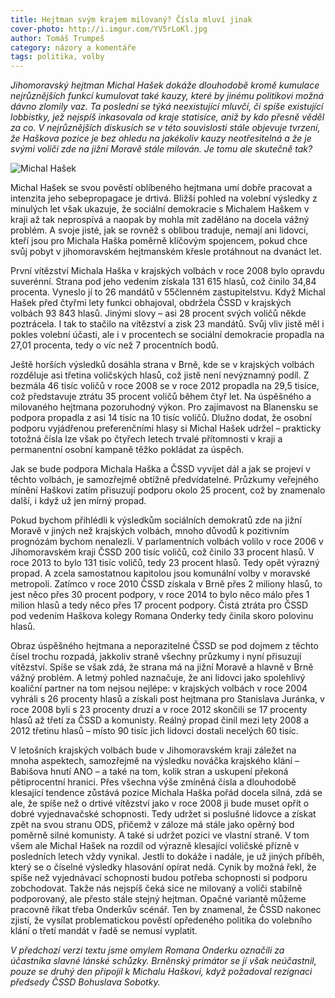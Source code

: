 ```yaml
---
title: Hejtman svým krajem milovaný? Čísla mluví jinak
cover-photo: http://i.imgur.com/YV5rLoKl.jpg
author: Tomáš Trumpeš
category: názory a komentáře
tags: politika, volby
---
```


*Jihomoravský hejtman Michal Hašek dokáže dlouhodobě kromě kumulace nejrůznějších funkcí kumulovat také kauzy, které by jinému politikovi možná dávno zlomily vaz. Ta poslední se týká neexistující mluvčí, či spíše existující lobbistky, jež nejspíš inkasovala od kraje statisíce, aniž by kdo přesně věděl za co. V nejrůznějších diskusích se v této souvislosti stále objevuje tvrzení, že Haškova pozice je bez ohledu na jakékoliv kauzy neotřesitelná a že je svými voliči zde na jižní Moravě stále milován. Je tomu ale skutečně tak?*

<img src="http://i.imgur.com/YV5rLoK.jpg" alt="Michal Hašek" class="img-responsive img-popup" data-author="Ben Skála">

Michal Hašek se svou pověstí oblíbeného hejtmana umí dobře pracovat a intenzita jeho sebepropagace je drtivá. Bližší pohled na volební výsledky z minulých let však ukazuje, že sociální demokracie s Michalem Haškem v kraji až tak neprospívá a naopak by mohla mít zaděláno na docela vážný problém. A svoje jisté, jak se rovněž s oblibou traduje, nemají ani lidovci, kteří jsou pro Michala Haška poměrně klíčovým spojencem, pokud chce svůj pobyt v jihomoravském hejtmanském křesle protáhnout na dvanáct let.

První vítězství Michala Haška v krajských volbách v roce 2008 bylo opravdu suverénní. Strana pod jeho vedením získala 131 615 hlasů, což činilo 34,84 procenta. Vyneslo jí to 26 mandátů v 55členném zastupitelstvu. Když Michal Hašek před čtyřmi lety funkci obhajoval, obdržela ČSSD v krajských volbách 93 843 hlasů. Jinými slovy – asi 28 procent svých voličů někde poztrácela. I tak to stačilo na vítězství a zisk 23 mandátů. Svůj vliv jistě měl i pokles volební účasti, ale i v procentech se sociální demokracie propadla na 27,01 procenta, tedy o víc než 7 procentních bodů.

Ještě horších výsledků dosáhla strana v Brně, kde se v krajských volbách rozděluje asi třetina voličských hlasů, což jistě není nevýznamný podíl. Z bezmála 46 tisíc voličů v roce 2008 se v roce 2012 propadla na 29,5 tisíce, což představuje ztrátu 35 procent voličů během čtyř let. Na úspěšného a milovaného hejtmana pozoruhodný výkon. Pro zajímavost na Blanensku se podpora propadla z asi 14 tisíc na 10 tisíc voličů. Dlužno dodat, že osobní podporu vyjádřenou preferenčními hlasy si Michal Hašek udržel – prakticky totožná čísla lze však po čtyřech letech trvalé přítomnosti v kraji a permanentní osobní kampaně těžko pokládat za úspěch.

Jak se bude podpora Michala Haška a ČSSD vyvíjet dál a jak se projeví v těchto volbách, je samozřejmě obtížně předvídatelné. Průzkumy veřejného mínění Haškovi zatím přisuzují podporu okolo 25 procent, což by znamenalo další, i když už jen mírný propad.

Pokud bychom přihlédli k výsledkům sociálních demokratů zde na jižní Moravě v jiných než krajských volbách, mnoho důvodů k pozitivním prognózám bychom nenalezli. V parlamentních volbách volilo v roce 2006 v Jihomoravském kraji ČSSD 200 tisíc voličů, což činilo 33 procent hlasů. V roce 2013 to bylo 131 tisíc voličů, tedy 23 procent hlasů. Tedy opět výrazný propad. A zcela samostatnou kapitolou jsou komunální volby v moravské metropoli. Zatímco v roce 2010 ČSSD získala v Brně přes 2 miliony hlasů, to jest něco přes 30 procent podpory, v roce 2014 to bylo něco málo přes 1 milion hlasů a tedy něco přes 17 procent podpory. Čistá ztráta pro ČSSD pod vedením Haškova kolegy Romana Onderky tedy činila skoro polovinu hlasů.

Obraz úspěšného hejtmana a neporazitelné ČSSD se pod dojmem z těchto čísel trochu rozpadá, jakkoliv straně všechny průzkumy i nyní přisuzují vítězství. Spíše se však zdá, že strana má na jižní Moravě a hlavně v Brně vážný problém. A letmý pohled naznačuje, že ani lidovci jako spolehlivý koaliční partner na tom nejsou nejlépe: v krajských volbách v roce 2004 vyhráli s 26 procenty hlasů a získali post hejtmana pro Stanislava Juránka, v roce 2008 byli s 23 procenty druzí a v roce 2012 skončili se 17 procenty hlasů až třetí za ČSSD a komunisty. Reálný propad činil mezi lety 2008 a 2012 třetinu hlasů – místo 90 tisíc jich lidovci dostali necelých 60 tisíc.

V letošních krajských volbách bude v Jihomoravském kraji záležet na mnoha aspektech, samozřejmě na výsledku nováčka krajského klání – Babišova hnutí ANO – a také na tom, kolik stran a uskupení překoná pětiprocentní hranici. Přes všechna výše zmíněná čísla a dlouhodobě klesající tendence zůstává pozice Michala Haška pořád docela silná, zdá se ale, že spíše než o drtivé vítězství jako v roce 2008 ji bude muset opřít o dobré vyjednavačské schopnosti. Tedy udržet si poslušné lidovce a získat zpět na svou stranu ODS, přičemž v záloze má stále jako opěrný bod poměrně silné komunisty. A také si udržet pozici ve vlastní straně. V tom všem ale Michal Hašek na rozdíl od výrazně klesající voličské přízně v posledních letech vždy vynikal. Jestli to dokáže i nadále, je už jiných příběh, který se o číselné výsledky hlasování opírat nedá. Cynik by možná řekl, že spíše než vyjednávací schopnosti budou potřeba schopnosti si podporu zobchodovat. Takže nás nejspíš čeká sice ne milovaný a voliči stabilně podporovaný, ale přesto stále stejný hejtman. Opačné variantě můžeme pracovně říkat třeba Onderkův scénář. Ten by znamenal, že ČSSD nakonec zjistí, že vysílat problematickou pověstí opředeného politika do volebního klání o třetí mandát v řadě se nemusí vyplatit.

*V předchozí verzi textu jsme omylem Romana Onderku označili za účastníka slavné lánské schůzky. Brněnský primátor se jí však neúčastnil, pouze se druhý den připojil k Michalu Haškovi, když požadoval rezignaci předsedy ČSSD Bohuslava Sobotky.*
